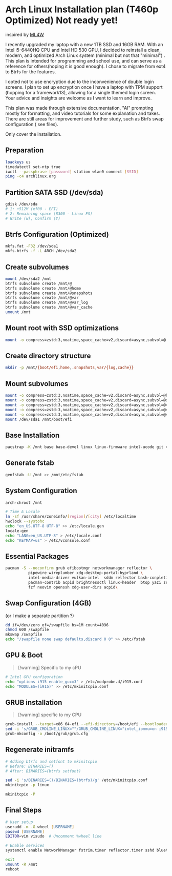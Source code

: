 # Arch Linux Installation plan (T460p Optimized) Not ready yet!

inspired by [ML4W](https://www.ml4w.com)

I recently upgraded my laptop with a new 1TB SSD and 16GB RAM.
With an Intel i5-6440HQ CPU and Intel HD 530 GPU, I decided to reinstall a
clean, modern, and optimized Arch Linux system (minimal but not that "minimal") . This plan is intended for
programming and school use, and can serve as a reference for others(hoping it is good enough). I chose to
migrate from ext4 to Btrfs for the features.

I opted not to use encryption due to the inconvenience of double login screens.
I plan to set up encryption once I have a laptop with TPM support (hopping for a framework13), allowing for
a single themed login screen. Your advice and insights are welcome as I want to
learn and improve.

This plan was made through extensive documentation, "AI" prompting mostly for formatting, and video tutorials for some explanation and takes.
There are still areas for improvement and further study, such as Btrfs swap
configuration ( see files).

Only cover the installation.

## Preparation

```bash
loadkeys us
timedatectl set-ntp true
iwctl --passphrase [password] station wlan0 connect [SSID]
ping -c4 archlinux.org
```

## Partition SATA SSD (/dev/sda)

```bash
gdisk /dev/sda
# 1: +512M (ef00 - EFI)
# 2: Remaining space (8300 - Linux FS)
# Write (w), Confirm (Y)
```

## Btrfs Configuration (Optimized)

```bash
mkfs.fat -F32 /dev/sda1
mkfs.btrfs -f -L ARCH /dev/sda2
```

## Create subvolumes

```bash
mount /dev/sda2 /mnt
btrfs subvolume create /mnt/@
btrfs subvolume create /mnt/@home
btrfs subvolume create /mnt/@snapshots
btrfs subvolume create /mnt/@var
btrfs subvolume create /mnt/@var_log
btrfs subvolume create /mnt/@var_cache
umount /mnt
```

## Mount root with SSD optimizations

```bash
mount -o compress=zstd:3,noatime,space_cache=v2,discard=async,subvol=@ /dev/sda2 /mnt
```

## Create directory structure

```bash
mkdir -p /mnt/{boot/efi,home,.snapshots,var/{log,cache}}
```

## Mount subvolumes

```bash
mount -o compress=zstd:3,noatime,space_cache=v2,discard=async,subvol=@home /dev/sda2 /mnt/home
mount -o compress=zstd:3,noatime,space_cache=v2,discard=async,subvol=@snapshots /dev/sda2 /mnt/.snapshots
mount -o compress=zstd:3,noatime,space_cache=v2,discard=async,subvol=@var /dev/sda2 /mnt/var
mount -o compress=zstd:3,noatime,space_cache=v2,discard=async,subvol=@var_log /dev/sda2 /mnt/var/log
mount -o compress=zstd:3,noatime,space_cache=v2,discard=async,subvol=@var_cache /dev/sda2 /mnt/var/cache
mount /dev/sda1 /mnt/boot/efi
```

## Base Installation

```bash
pacstrap -K /mnt base base-devel linux linux-firmware intel-ucode git vim
```

## Generate fstab

```bash
genfstab -U /mnt >> /mnt/etc/fstab
```

## System Configuration

```bash
arch-chroot /mnt

# Time & Locale
ln -sf /usr/share/zoneinfo/[region]/[city] /etc/localtime
hwclock --systohc
echo "en_US.UTF-8 UTF-8" >> /etc/locale.gen
locale-gen
echo "LANG=en_US.UTF-8" > /etc/locale.conf
echo "KEYMAP=us" > /etc/vconsole.conf

```

## Essential Packages

```bash
pacman -S --noconfirm grub efibootmgr networkmanager reflector \
          pipewire wireplumber xdg-desktop-portal-hyprland \
          intel-media-driver vulkan-intel  sddm relfector bash-conpletion firewalld \
          pacman-contrib acpid brightnessctl linux-header  btop yazi zsh\
          fzf neovim openssh xdg-user-dirs acpid\

```

## Swap Configuration (4GB)

(or I make a separate partition ?)

```bash
dd if=/dev/zero of=/swapfile bs=1M count=4096
chmod 600 /swapfile
mkswap /swapfile
echo "/swapfile none swap defaults,discard 0 0" >> /etc/fstab
```

## GPU & Boot

> [!warning] Specific to my cPU

```bash
# Intel GPU configuration
echo "options i915 enable_guc=3" > /etc/modprobe.d/i915.conf
echo "MODULES=(i915)" >> /etc/mkinitcpio.conf
```

## GRUB installation

> [!warning] specific to my CPU 

```bash
grub-install --target=x86_64-efi --efi-directory=/boot/efi --bootloader-id=GRUB
sed -i 's/GRUB_CMDLINE_LINUX=""/GRUB_CMDLINE_LINUX="intel_iommu=on i915.enable_guc=3"/' /etc/default/grub
grub-mkconfig -o /boot/grub/grub.cfg
```

## Regenerate initramfs

```bash
# Adding btrfs and setfont to mkinitcpio
# Before: BINARIES=()
# After: BINARIES=(btrfs setfont)

sed -i 's/BINARIES=()/BINARIES=(btrfs)/g' /etc/mkinitcpio.conf
mkinitcpio -p linux
```

```bash
mkinitcpio -P
```

## Final Steps

```zsh
# User setup
useradd -m -G wheel [USERNAME]
passwd [USERNAME]
EDITOR=vim visudo  # Uncomment %wheel line

# Enable services
systemctl enable NetworkManager fstrim.timer reflector.timer sshd bluetooth acpid

exit
umount -R /mnt
reboot

```
